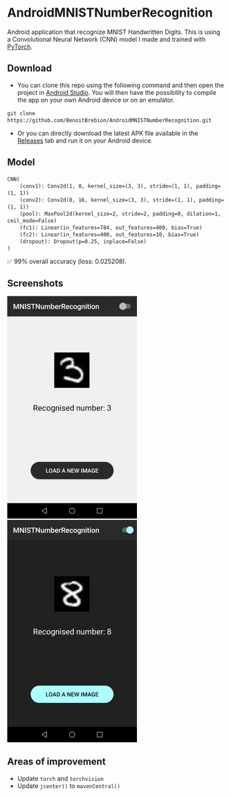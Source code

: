# AndroidMNISTNumberRecognition
Android application that recognize MNIST Handwritten Digits. This is using a Convolutional Neural Network (CNN) model I made and trained with [PyTorch](https://pytorch.org/).  

## Download
- You can clone this repo using the following command and then open the project in [Android Studio](https://developer.android.com/studio). You will then have the possibility to compile the app on your own Android device or on an emulator.
```
git clone https://github.com/BenoitBrebion/AndroidMNISTNumberRecognition.git
```

- Or you can directly download the latest APK file available in the [Releases](https://github.com/BenoitBrebion/AndroidMNISTNumberRecognition/releases) tab and run it on your Android device.

## Model
```
CNN(  
    (conv1): Conv2d(1, 8, kernel_size=(3, 3), stride=(1, 1), padding=(1, 1))  
    (conv2): Conv2d(8, 16, kernel_size=(3, 3), stride=(1, 1), padding=(1, 1))  
    (pool): MaxPool2d(kernel_size=2, stride=2, padding=0, dilation=1, ceil_mode=False)  
    (fc1): Linear(in_features=784, out_features=400, bias=True)  
    (fc2): Linear(in_features=400, out_features=10, bias=True)  
    (dropout): Dropout(p=0.25, inplace=False)  
)
```
:white_check_mark: 99% overall accuracy (loss: 0.025208).

## Screenshots
<img src="/images/example_3.jpg" alt="example_3" width="300"/> <img src="/images/example_8.jpg" alt="example_8" width="300"/>

## Areas of improvement
- Update `torch` and `torchvision`
- Update `jcenter()` to `mavenCentral()`
